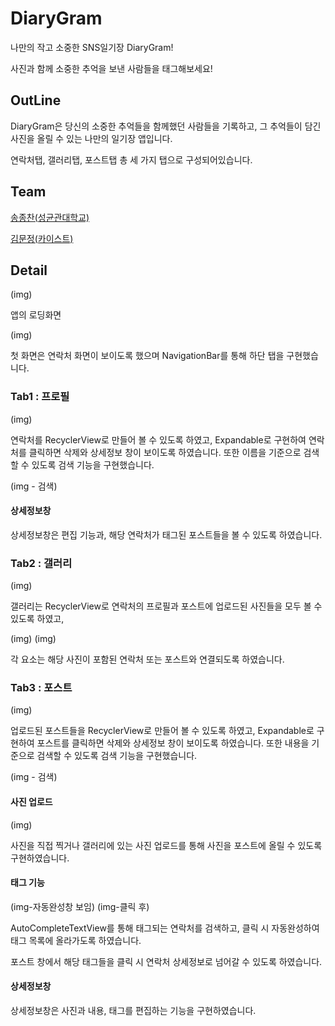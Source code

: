 # DiaryGram

나만의 작고 소중한 SNS일기장 DiaryGram!

사진과 함께 소중한 추억을 보낸 사람들을 태그해보세요!

## OutLine

DiaryGram은 당신의 소중한 추억들을 함께했던 사람들을 기록하고, 그 추억들이 담긴 사진을 올릴 수 있는 나만의 일기장 앱입니다.

연락처탭, 갤러리탭, 포스트탭 총 세 가지 탭으로 구성되어있습니다.

## Team

[송종찬(성균관대학교)](https://github.com/jongchan159)

[김문정(카이스트)](https://github.com/coco483)

## Detail

(img)

앱의 로딩화면

(img)

첫 화면은 연락처 화면이 보이도록 했으며 NavigationBar를 통해 하단 탭을 구현했습니다.

### Tab1 : 프로필

(img)

연락처를 RecyclerView로 만들어 볼 수 있도록 하였고, Expandable로 구현하여 연락처를 클릭하면 삭제와 상세정보 창이 보이도록 하였습니다.
또한 이름을 기준으로 검색할 수 있도록 검색 기능을 구현했습니다.

(img - 검색)

#### 상세정보창

상세정보창은 편집 기능과, 해당 연락처가 태그된 포스트들을 볼 수 있도록 하였습니다.

### Tab2 : 갤러리

(img)

갤러리는 RecyclerView로 연락처의 프로필과 포스트에 업로드된 사진들을 모두 볼 수 있도록 하였고,

(img) (img)

각 요소는 해당 사진이 포함된 연락처 또는 포스트와 연결되도록 하였습니다.

### Tab3 : 포스트

(img)

업로드된 포스트들을 RecyclerView로 만들어 볼 수 있도록 하였고, Expandable로 구현하여 포스트를 클릭하면 삭제와 상세정보 창이 보이도록 하였습니다.
또한 내용을 기준으로 검색할 수 있도록 검색 기능을 구현했습니다.

(img - 검색)

#### 사진 업로드

(img)

사진을 직접 찍거나 갤러리에 있는 사진 업로드를 통해 사진을 포스트에 올릴 수 있도록 구현하였습니다.

#### 태그 기능

(img-자동완성창 보임) (img-클릭 후)

AutoCompleteTextView를 통해 태그되는 연락처를 검색하고, 클릭 시 자동완성하여 태그 목록에 올라가도록 하였습니다.

포스트 창에서 해당 태그들을 클릭 시 연락처 상세정보로 넘어갈 수 있도록 하였습니다.

#### 상세정보창

상세정보창은 사진과 내용, 태그를 편집하는 기능을 구현하였습니다.

